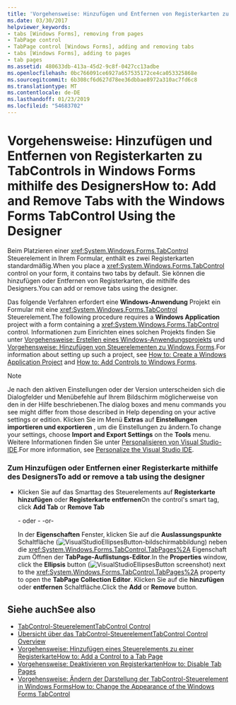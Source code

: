 ```yaml
---
title: 'Vorgehensweise: Hinzufügen und Entfernen von Registerkarten zu TabControls in Windows Forms mithilfe des Designers'
ms.date: 03/30/2017
helpviewer_keywords:
- tabs [Windows Forms], removing from pages
- TabPage control
- TabPage control [Windows Forms], adding and removing tabs
- tabs [Windows Forms], adding to pages
- tab pages
ms.assetid: 480633db-413a-45d2-9c8f-0427cc13adbe
ms.openlocfilehash: 0bc766091ce6927a657535172ce4ca053325868e
ms.sourcegitcommit: 6b308cf6d627d78ee36dbbae8972a310ac7fd6c8
ms.translationtype: MT
ms.contentlocale: de-DE
ms.lasthandoff: 01/23/2019
ms.locfileid: "54683702"
---
```

# <a name="how-to-add-and-remove-tabs-with-the-windows-forms-tabcontrol-using-the-designer"></a><span data-ttu-id="d00fc-102">Vorgehensweise: Hinzufügen und Entfernen von Registerkarten zu TabControls in Windows Forms mithilfe des Designers</span><span class="sxs-lookup"><span data-stu-id="d00fc-102">How to: Add and Remove Tabs with the Windows Forms TabControl Using the Designer</span></span>
<span data-ttu-id="d00fc-103">Beim Platzieren einer <xref:System.Windows.Forms.TabControl> Steuerelement in Ihrem Formular, enthält es zwei Registerkarten standardmäßig.</span><span class="sxs-lookup"><span data-stu-id="d00fc-103">When you place a <xref:System.Windows.Forms.TabControl> control on your form, it contains two tabs by default.</span></span> <span data-ttu-id="d00fc-104">Sie können die hinzufügen oder Entfernen von Registerkarten, die mithilfe des Designers.</span><span class="sxs-lookup"><span data-stu-id="d00fc-104">You can add or remove tabs using the designer.</span></span>  
  
 <span data-ttu-id="d00fc-105">Das folgende Verfahren erfordert eine **Windows-Anwendung** Projekt ein Formular mit eine <xref:System.Windows.Forms.TabControl> Steuerelement.</span><span class="sxs-lookup"><span data-stu-id="d00fc-105">The following procedure requires a **Windows Application** project with a form containing a <xref:System.Windows.Forms.TabControl> control.</span></span> <span data-ttu-id="d00fc-106">Informationen zum Einrichten eines solchen Projekts finden Sie unter [Vorgehensweise: Erstellen eines Windows-Anwendungsprojekts](https://msdn.microsoft.com/library/b2f93fed-c635-4705-8d0e-cf079a264efa) und [Vorgehensweise: Hinzufügen von Steuerelementen zu Windows Forms](../../../../docs/framework/winforms/controls/how-to-add-controls-to-windows-forms.md).</span><span class="sxs-lookup"><span data-stu-id="d00fc-106">For information about setting up such a project, see [How to: Create a Windows Application Project](https://msdn.microsoft.com/library/b2f93fed-c635-4705-8d0e-cf079a264efa) and [How to: Add Controls to Windows Forms](../../../../docs/framework/winforms/controls/how-to-add-controls-to-windows-forms.md).</span></span>  
  
> [!NOTE]
>  <span data-ttu-id="d00fc-107">Je nach den aktiven Einstellungen oder der Version unterscheiden sich die Dialogfelder und Menübefehle auf Ihrem Bildschirm möglicherweise von den in der Hilfe beschriebenen.</span><span class="sxs-lookup"><span data-stu-id="d00fc-107">The dialog boxes and menu commands you see might differ from those described in Help depending on your active settings or edition.</span></span> <span data-ttu-id="d00fc-108">Klicken Sie im Menü **Extras** auf **Einstellungen importieren und exportieren** , um die Einstellungen zu ändern.</span><span class="sxs-lookup"><span data-stu-id="d00fc-108">To change your settings, choose **Import and Export Settings** on the **Tools** menu.</span></span> <span data-ttu-id="d00fc-109">Weitere Informationen finden Sie unter [Personalisieren von Visual Studio-IDE](/visualstudio/ide/personalizing-the-visual-studio-ide).</span><span class="sxs-lookup"><span data-stu-id="d00fc-109">For more information, see [Personalize the Visual Studio IDE](/visualstudio/ide/personalizing-the-visual-studio-ide).</span></span>  
  
### <a name="to-add-or-remove-a-tab-using-the-designer"></a><span data-ttu-id="d00fc-110">Zum Hinzufügen oder Entfernen einer Registerkarte mithilfe des Designers</span><span class="sxs-lookup"><span data-stu-id="d00fc-110">To add or remove a tab using the designer</span></span>  
  
-   <span data-ttu-id="d00fc-111">Klicken Sie auf das Smarttag des Steuerelements auf **Registerkarte hinzufügen** oder **Registerkarte entfernen**</span><span class="sxs-lookup"><span data-stu-id="d00fc-111">On the control's smart tag, click **Add Tab** or **Remove Tab**</span></span>  
  
     <span data-ttu-id="d00fc-112">- oder - </span><span class="sxs-lookup"><span data-stu-id="d00fc-112">-or-</span></span>  
  
     <span data-ttu-id="d00fc-113">In der **Eigenschaften** Fenster, klicken Sie auf die **Auslassungspunkte** Schaltfläche (![VisualStudioEllipsesButton-bildschirmabbildung](../../../../docs/framework/winforms/media/vbellipsesbutton.png "VbEllipsesButton")) neben die <xref:System.Windows.Forms.TabControl.TabPages%2A> Eigenschaft zum Öffnen der **TabPage-Auflistungs-Editor**.</span><span class="sxs-lookup"><span data-stu-id="d00fc-113">In the **Properties** window, click the **Ellipsis** button (![VisualStudioEllipsesButton screenshot](../../../../docs/framework/winforms/media/vbellipsesbutton.png "vbEllipsesButton")) next to the <xref:System.Windows.Forms.TabControl.TabPages%2A> property to open the **TabPage Collection Editor**.</span></span> <span data-ttu-id="d00fc-114">Klicken Sie auf die **hinzufügen** oder **entfernen** Schaltfläche.</span><span class="sxs-lookup"><span data-stu-id="d00fc-114">Click the **Add** or **Remove** button.</span></span>  
  
## <a name="see-also"></a><span data-ttu-id="d00fc-115">Siehe auch</span><span class="sxs-lookup"><span data-stu-id="d00fc-115">See also</span></span>
- [<span data-ttu-id="d00fc-116">TabControl-Steuerelement</span><span class="sxs-lookup"><span data-stu-id="d00fc-116">TabControl Control</span></span>](../../../../docs/framework/winforms/controls/tabcontrol-control-windows-forms.md)
- [<span data-ttu-id="d00fc-117">Übersicht über das TabControl-Steuerelement</span><span class="sxs-lookup"><span data-stu-id="d00fc-117">TabControl Control Overview</span></span>](../../../../docs/framework/winforms/controls/tabcontrol-control-overview-windows-forms.md)
- [<span data-ttu-id="d00fc-118">Vorgehensweise: Hinzufügen eines Steuerelements zu einer Registerkarte</span><span class="sxs-lookup"><span data-stu-id="d00fc-118">How to: Add a Control to a Tab Page</span></span>](../../../../docs/framework/winforms/controls/how-to-add-a-control-to-a-tab-page.md)
- [<span data-ttu-id="d00fc-119">Vorgehensweise: Deaktivieren von Registerkarten</span><span class="sxs-lookup"><span data-stu-id="d00fc-119">How to: Disable Tab Pages</span></span>](../../../../docs/framework/winforms/controls/how-to-disable-tab-pages.md)
- [<span data-ttu-id="d00fc-120">Vorgehensweise: Ändern der Darstellung der TabControl-Steuerelement in Windows Forms</span><span class="sxs-lookup"><span data-stu-id="d00fc-120">How to: Change the Appearance of the Windows Forms TabControl</span></span>](../../../../docs/framework/winforms/controls/how-to-change-the-appearance-of-the-windows-forms-tabcontrol.md)
